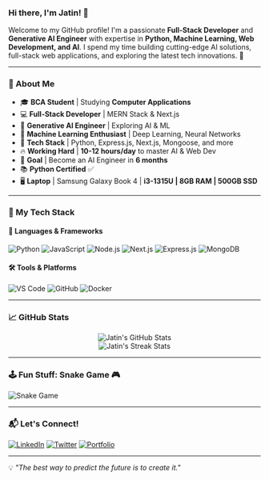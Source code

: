 ### Hi there, I'm Jatin! 👋

Welcome to my GitHub profile! I'm a passionate **Full-Stack Developer** and **Generative AI Engineer** with expertise in **Python, Machine Learning, Web Development, and AI**. I spend my time building cutting-edge AI solutions, full-stack web applications, and exploring the latest tech innovations. 🚀

---

### 🚀 About Me

- 🎓 **BCA Student** | Studying **Computer Applications**
- 💻 **Full-Stack Developer** | MERN Stack & Next.js
- 🤖 **Generative AI Engineer** | Exploring AI & ML
- 📌 **Machine Learning Enthusiast** | Deep Learning, Neural Networks
- 🔧 **Tech Stack** | Python, Express.js, Next.js, Mongoose, and more
- 🔥 **Working Hard** | **10-12 hours/day** to master AI & Web Dev
- 🎯 **Goal** | Become an AI Engineer in **6 months**
- 📚 **Python Certified** ✅
- 🖥 **Laptop** | Samsung Galaxy Book 4 | **i3-1315U | 8GB RAM | 500GB SSD**

---

### 🌟 My Tech Stack

#### **🚀 Languages & Frameworks**
![Python](https://img.shields.io/badge/Python-3776AB?style=for-the-badge&logo=python&logoColor=white)
![JavaScript](https://img.shields.io/badge/JavaScript-F7DF1E?style=for-the-badge&logo=javascript&logoColor=black)
![Node.js](https://img.shields.io/badge/Node.js-339933?style=for-the-badge&logo=node.js&logoColor=white)
![Next.js](https://img.shields.io/badge/Next.js-000000?style=for-the-badge&logo=nextdotjs&logoColor=white)
![Express.js](https://img.shields.io/badge/Express.js-404D59?style=for-the-badge)
![MongoDB](https://img.shields.io/badge/MongoDB-4EA94B?style=for-the-badge&logo=mongodb&logoColor=white)

#### **🛠 Tools & Platforms**
![VS Code](https://img.shields.io/badge/VS%20Code-007ACC?style=for-the-badge&logo=visual-studio-code&logoColor=white)
![GitHub](https://img.shields.io/badge/GitHub-181717?style=for-the-badge&logo=github&logoColor=white)
![Docker](https://img.shields.io/badge/Docker-2496ED?style=for-the-badge&logo=docker&logoColor=white)

---

### 📈 GitHub Stats

<p align="center">
  <img src="https://github-readme-stats.vercel.app/api?username=Jatin&show_icons=true&theme=radical" alt="Jatin's GitHub Stats">
  <br>
  <img src="https://github-readme-streak-stats.herokuapp.com/?user=Jatin&theme=radical" alt="Jatin's Streak Stats">
</p>

---

### 🕹️ Fun Stuff: Snake Game 🎮

![Snake Game](https://github.com/Jatin/Jatin/blob/output/github-contribution-grid-snake.svg)

---

### 📬 Let's Connect!

[![LinkedIn](https://img.shields.io/badge/LinkedIn-0A66C2?style=for-the-badge&logo=linkedin&logoColor=white)](https://www.linkedin.com/in/jatin/)
[![Twitter](https://img.shields.io/badge/Twitter-1DA1F2?style=for-the-badge&logo=twitter&logoColor=white)](https://twitter.com/jatin)
[![Portfolio](https://img.shields.io/badge/Portfolio-FF5722?style=for-the-badge&logo=web&logoColor=white)](https://jatin.dev/)

---

💡 _"The best way to predict the future is to create it."_

